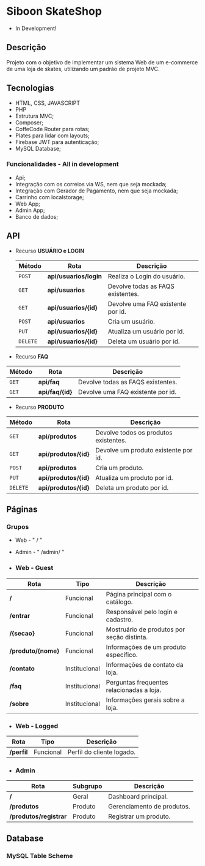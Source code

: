 # Siboon SkateShop

- In Development!

## Descrição

Projeto com o objetivo de implementar um sistema Web de um e-commerce de uma loja de skates, 
utilizando um padrão de projeto MVC.

## Tecnologias

- HTML, CSS, JAVASCRIPT
- PHP
- Estrutura MVC;
- Composer;
- CoffeCode Router para rotas;
- Plates para lidar com layouts;
- Firebase JWT para autenticação;
- MySQL Database;

### Funcionalidades - All in development

- Api; 
- Integração com os correios via WS, nem que seja mockada;
- Integração com Gerador de Pagamento, nem que seja mockada; 
- Carrinho com localstorage;
- Web App;
- Admin App;
- Banco de dados;

## API

- Recurso **USUÁRIO e LOGIN**

  | Método   | Rota                   | Descrição                           |
  |----------|------------------------|-------------------------------------|
  | `POST`   | **api/usuarios/login** | Realiza o Login do usuário.         |
  | `GET`    | **api/usuarios**       | Devolve todas as FAQS existentes.   |
  | `GET`    | **api/usuarios/{id}**  | Devolve uma FAQ existente por id.   |
  | `POST`   | **api/usuarios**       | Cria um usuário.                    |
  | `PUT`    | **api/usuarios/{id}**  | Atualiza um usuário por id.         |
  | `DELETE` | **api/usuarios/{id}**  | Deleta um usuário por id.           |

- Recurso **FAQ**

| Método | Rota             | Descrição                         |
|--------|------------------|-----------------------------------|
| `GET`  | **api/faq**      | Devolve todas as FAQS existentes. |
| `GET`  | **api/faq/{id}** | Devolve uma FAQ existente por id. | 

- Recurso **PRODUTO**

| Método   | Rota                  | Descrição                             |
|----------|-----------------------|---------------------------------------|
| `GET`    | **api/produtos**      | Devolve todos os produtos existentes. |
| `GET`    | **api/produtos/{id}** | Devolve um produto existente por id.  |    
| `POST`   | **api/produtos**      | Cria um produto.                      |    
| `PUT`    | **api/produtos/{id}** | Atualiza um produto por id.           |    
| `DELETE` | **api/produtos/{id}** | Deleta um produto por id.             |    

## Páginas

### Grupos
- Web - " / "
- Admin - " /admin/ "

- ### Web - Guest

| Rota                | Tipo          | Descrição                                            |
|---------------------|---------------|------------------------------------------------------|
| **/**               | Funcional     | Página principal com o catálogo.                     |
| **/entrar**         | Funcional     | Responsável pelo login e cadastro.                   |
| **/{secao}**        | Funcional     | Mostruário de produtos por seção distinta.           |
| **/produto/{nome}** | Funcional     | Informações de um produto específico.                |
| **/contato**        | Institucional | Informações de contato da loja.                      |
| **/faq**            | Institucional | Perguntas frequentes relacionadas a loja.            |
| **/sobre**          | Institucional | Informações gerais sobre a loja.                     |

- ### Web - Logged

| Rota        | Tipo          | Descrição                 |
|-------------|---------------|---------------------------|
| **/perfil** | Funcional     | Perfil do cliente logado. |


- ### Admin

| Rota                    | Subgrupo | Descrição                  |
|-------------------------|----------|----------------------------|
| **/**                   | Geral    | Dashboard principal.       |
| **/produtos**           | Produto  | Gerenciamento de produtos. |
| **/produtos/registrar** | Produto  | Registrar um produto.      |


## Database
### MySQL Table Scheme